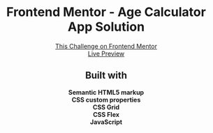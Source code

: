 <h1 align="center">Frontend Mentor - Age Calculator App Solution</h1>

<div align="center"><a href="https://www.frontendmentor.io/challenges/age-calculator-app-dF9DFFpj-Q">This Challenge on Frontend Mentor</a></div>
<div align="center"><a href="https://hiozen.github.io/age-calculator-app/">Live Preview</a></div>

<h2 align="center">Built with</h2>

<div align="center"><b>Semantic HTML5 markup</b></div>
<div align="center"><b>CSS custom properties</b></div>
<div align="center"><b>CSS Grid</b></div>
<div align="center"><b>CSS Flex</b></div>
<div align="center"><b>JavaScript</b></div>
